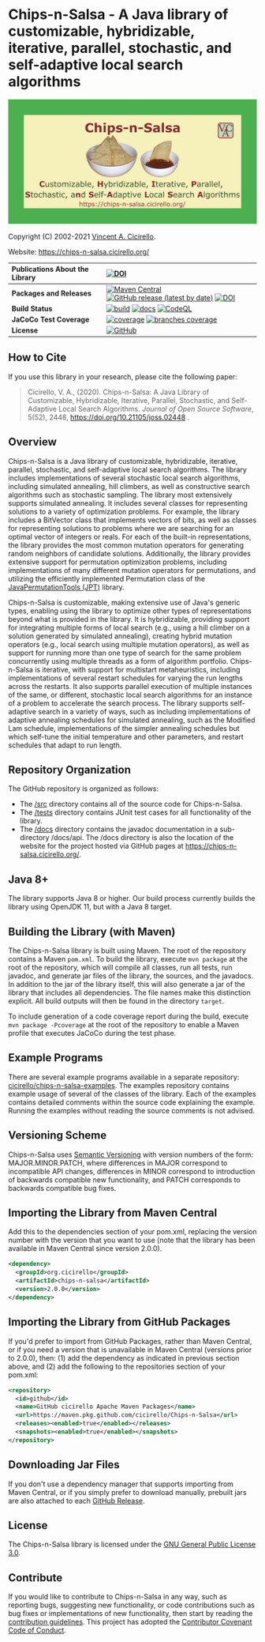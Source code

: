 # Chips-n-Salsa - A Java library of customizable, hybridizable, iterative, parallel, stochastic, and self-adaptive local search algorithms

[<img alt="Chips-n-Salsa - A Java library of customizable, hybridizable, iterative, parallel, stochastic, and self-adaptive local search algorithms" 
     src="docs/images/chips-n-salsa.png" width="640">](#chips-n-salsa---a-java-library-of-customizable-hybridizable-iterative-parallel-stochastic-and-self-adaptive-local-search-algorithms)

Copyright (C) 2002-2021 [Vincent A. Cicirello](https://www.cicirello.org/).

Website: https://chips-n-salsa.cicirello.org/

| __Publications About the Library__ | [![DOI](https://joss.theoj.org/papers/10.21105/joss.02448/status.svg)](https://doi.org/10.21105/joss.02448) |
| :--- | :--- |
| __Packages and Releases__ | [![Maven Central](https://img.shields.io/maven-central/v/org.cicirello/chips-n-salsa.svg?label=Maven%20Central)](https://search.maven.org/artifact/org.cicirello/chips-n-salsa) [![GitHub release (latest by date)](https://img.shields.io/github/v/release/cicirello/Chips-n-Salsa?logo=GitHub)](https://github.com/cicirello/Chips-n-Salsa/releases) [![DOI](https://zenodo.org/badge/273074441.svg)](https://zenodo.org/badge/latestdoi/273074441) |
| __Build Status__ | [![build](https://github.com/cicirello/Chips-n-Salsa/workflows/build/badge.svg)](https://github.com/cicirello/Chips-n-Salsa/actions/workflows/build.yml) [![docs](https://github.com/cicirello/Chips-n-Salsa/workflows/docs/badge.svg)](https://chips-n-salsa.cicirello.org/api/) [![CodeQL](https://github.com/cicirello/Chips-n-Salsa/actions/workflows/codeql-analysis.yml/badge.svg)](https://github.com/cicirello/Chips-n-Salsa/actions/workflows/codeql-analysis.yml) |
| __JaCoCo Test Coverage__ | [![coverage](https://github.com/cicirello/Chips-n-Salsa/blob/master/.github/badges/jacoco.svg)](https://github.com/cicirello/Chips-n-Salsa/actions/workflows/build.yml) [![branches coverage](https://github.com/cicirello/Chips-n-Salsa/blob/master/.github/badges/branches.svg)](https://github.com/cicirello/Chips-n-Salsa/actions/workflows/build.yml) |
| __License__ | [![GitHub](https://img.shields.io/github/license/cicirello/Chips-n-Salsa)](https://github.com/cicirello/Chips-n-Salsa/blob/master/LICENSE) |

## How to Cite

If you use this library in your research, please cite the following paper:

> Cicirello, V. A., (2020). Chips-n-Salsa: A Java Library of Customizable, Hybridizable, Iterative, Parallel, Stochastic, and Self-Adaptive Local Search Algorithms. *Journal of Open Source Software*, 5(52), 2448, https://doi.org/10.21105/joss.02448 .

## Overview

Chips-n-Salsa is a Java library of customizable, hybridizable, iterative, parallel, stochastic, and self-adaptive local search algorithms. The library includes implementations of several stochastic local search algorithms, including simulated annealing, hill climbers, as well as constructive search algorithms such as stochastic sampling. The library most extensively supports simulated annealing. It includes several classes for representing solutions to a variety of optimization problems. For example, the library includes a BitVector class that implements vectors of bits, as well as classes for representing solutions to problems where we are searching for an optimal vector of integers or reals. For each of the built-in representations, the library provides the most common mutation operators for generating random neighbors of candidate solutions. Additionally, the library provides extensive support for permutation optimization problems, including implementations of many different mutation operators for permutations, and utilizing the efficiently implemented Permutation class of the [JavaPermutationTools (JPT)](https://jpt.cicirello.org/) library.

Chips-n-Salsa is customizable, making extensive use of Java's generic types, enabling using the library to optimize other types of representations beyond what is provided in the library. It is hybridizable, providing support for integrating multiple forms of local search (e.g., using a hill climber on a solution generated by simulated annealing), creating hybrid mutation operators (e.g., local search using multiple mutation operators), as well as support for running more than one type of search for the same problem concurrently using multiple threads as a form of algorithm portfolio. Chips-n-Salsa is iterative, with support for multistart metaheuristics, including implementations of several restart schedules for varying the run lengths across the restarts. It also supports parallel execution of multiple instances of the same, or different, stochastic local search algorithms for an instance of a problem to accelerate the search process. The library supports self-adaptive search in a variety of ways, such as including implementations of adaptive annealing schedules for simulated annealing, such as the Modified Lam schedule, implementations of the simpler annealing schedules but which self-tune the initial temperature and other parameters, and restart schedules that adapt to run length.

## Repository Organization

The GitHub repository is organized as follows:
* The [/src](src) directory contains all of the source code for Chips-n-Salsa.
* The [/tests](tests) directory contains JUnit test cases for all functionality of the library.
* The [/docs](docs) directory contains the javadoc documentation in a sub-directory /docs/api. The /docs directory is also the location of the website for the project hosted via GitHub pages at https://chips-n-salsa.cicirello.org/.

## Java 8+

The library supports Java 8 or higher.  Our build process currently builds the library using OpenJDK 11, but with a Java 8 target.

## Building the Library (with Maven)

The Chips-n-Salsa library is built using Maven. The root of the
repository contains a Maven `pom.xml`.  To build the library, 
execute `mvn package` at the root of the repository, which
will compile all classes, run all tests, run javadoc, and generate 
jar files of the library, the sources, and the javadocs.  In addition
to the jar of the library itself, this will also generate a
jar of the library that includes all dependencies.  The file names
make this distinction explicit.  All build outputs will then
be found in the directory `target`.

To include generation of a code coverage report during the build,
execute `mvn package -Pcoverage` at the root of the repository to 
enable a Maven profile that executes JaCoCo during the test phase.

## Example Programs

There are several example programs available in a separate repository:
[cicirello/chips-n-salsa-examples](https://github.com/cicirello/chips-n-salsa-examples).
The examples repository contains example usage of several of the 
classes of the library. Each of the examples contains detailed
comments within the source code explaining the example. Running the 
examples without reading the source comments is not advised.  

## Versioning Scheme

Chips-n-Salsa uses [Semantic Versioning](https://semver.org/) with 
version numbers of the form: MAJOR.MINOR.PATCH, where differences 
in MAJOR correspond to incompatible API changes, differences in MINOR 
correspond to introduction of backwards compatible new functionality, 
and PATCH corresponds to backwards compatible bug fixes. 

## Importing the Library from Maven Central

Add this to the dependencies section of your pom.xml, replacing 
the version number with the version that you want to use (note that the 
library has been available in Maven Central since version 2.0.0).

```XML
<dependency>
  <groupId>org.cicirello</groupId>
  <artifactId>chips-n-salsa</artifactId>
  <version>2.0.0</version>
</dependency>
```

## Importing the Library from GitHub Packages

If you'd prefer to import from GitHub Packages, rather than Maven Central, or
if you need a version that is unavailable in Maven Central (versions prior to 2.0.0),
then: (1) add the dependency as indicated in previous section above, and (2) add 
the following to the repositories section of your pom.xml:

```XML
<repository>
  <id>github</id>
  <name>GitHub cicirello Apache Maven Packages</name>
  <url>https://maven.pkg.github.com/cicirello/Chips-n-Salsa</url>
  <releases><enabled>true</enabled></releases>
  <snapshots><enabled>true</enabled></snapshots>
</repository>
```

## Downloading Jar Files

If you don't use a dependency manager that supports importing from Maven Central,
or if you simply prefer to download manually, prebuilt jars are also attached to 
each [GitHub Release](https://github.com/cicirello/Chips-n-Salsa/releases).

## License

The Chips-n-Salsa library is licensed under the [GNU General Public License 3.0](https://www.gnu.org/licenses/gpl-3.0.en.html).

## Contribute

If you would like to contribute to Chips-n-Salsa in any way, such 
as reporting bugs, suggesting new functionality, or code contributions 
such as bug fixes or implementations of new functionality, then start 
by reading 
the [contribution guidelines](https://github.com/cicirello/.github/blob/main/CONTRIBUTING.md).
This project has adopted 
the [Contributor Covenant Code of Conduct](https://github.com/cicirello/.github/blob/main/CODE_OF_CONDUCT.md).
